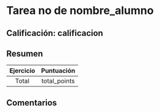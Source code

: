 # Tarea no de nombre_alumno
## Calificación: calificacion
## Resumen

| Ejercicio | Puntuación |
|   :---:   |    :---:   |
|   Total   | total_points |

## Comentarios
